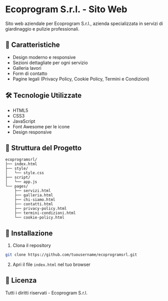 # Ecoprogram S.r.l. - Sito Web

Sito web aziendale per Ecoprogram S.r.l., azienda specializzata in servizi di giardinaggio e pulizie professionali.

## 🌿 Caratteristiche

- Design moderno e responsive
- Sezioni dettagliate per ogni servizio
- Galleria lavori
- Form di contatto
- Pagine legali (Privacy Policy, Cookie Policy, Termini e Condizioni)

## 🛠️ Tecnologie Utilizzate

- HTML5
- CSS3
- JavaScript
- Font Awesome per le icone
- Design responsive

## 📂 Struttura del Progetto

```
ecoprogramsrl/
├── index.html
├── style/
│   └── style.css
├── script/
│   └── app.js
└── pages/
    ├── servizi.html
    ├── galleria.html
    ├── chi-siamo.html
    ├── contatti.html
    ├── privacy-policy.html
    ├── termini-condizioni.html
    └── cookie-policy.html
```

## 🚀 Installazione

1. Clona il repository
```bash
git clone https://github.com/tuousername/ecoprogramsrl.git
```

2. Apri il file `index.html` nel tuo browser

## 📝 Licenza

Tutti i diritti riservati - Ecoprogram S.r.l. 